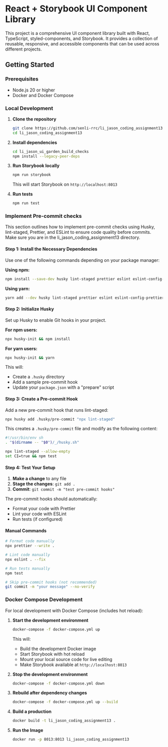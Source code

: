 # React + Storybook UI Component Library

This project is a comprehensive UI component library built with React, TypeScript, styled-components, and Storybook. It provides a collection of reusable, responsive, and accessible components that can be used across different projects.

## Getting Started

### Prerequisites

- Node.js 20 or higher
- Docker and Docker Compose

### Local Development

1. **Clone the repository**

   ```bash
   git clone https://github.com/senli-rrc/li_jason_coding_assignment13.git
   cd li_jason_coding_assignment13
   ```

2. **Install dependencies**

   ```bash
   cd li_jason_ui_garden_build_checks
   npm install --legacy-peer-deps
   ```

3. **Run Storybook locally**

   ```bash
   npm run storybook
   ```

   This will start Storybook on `http://localhost:8013`

4. **Run tests**
   ```bash
   npm run test
   ```

### Implement Pre-commit checks

This section outlines how to implement pre-commit checks using Husky, lint-staged, Prettier, and ESLint to ensure code quality before commits.
Make sure you are in the li_jason_coding_assignment13 directory.

#### Step 1: Install the Necessary Dependencies

Use one of the following commands depending on your package manager:

**Using npm:**

```bash
npm install --save-dev husky lint-staged prettier eslint eslint-config-prettier eslint-plugin-prettier
```

**Using yarn:**

```bash
yarn add --dev husky lint-staged prettier eslint eslint-config-prettier eslint-plugin-prettier
```

#### Step 2: Initialize Husky

Set up Husky to enable Git hooks in your project.

**For npm users:**

```bash
npx husky-init && npm install
```

**For yarn users:**

```bash
npx husky-init && yarn
```

This will:

- Create a `.husky` directory
- Add a sample pre-commit hook
- Update your `package.json` with a "prepare" script

#### Step 3: Create a Pre-commit Hook

Add a new pre-commit hook that runs lint-staged:

```bash
npx husky add .husky/pre-commit "npx lint-staged"
```

This creates a `.husky/pre-commit` file and modify as the following content:

```bash
#!/usr/bin/env sh
. "$(dirname -- "$0")/_/husky.sh"

npx lint-staged --allow-empty
set CI=true && npm test
```

#### Step 4: Test Your Setup

1. **Make a change** to any file
2. **Stage the changes**: `git add .`
3. **Commit**: `git commit -m "test pre-commit hooks"`

The pre-commit hooks should automatically:

- Format your code with Prettier
- Lint your code with ESLint
- Run tests (if configured)

#### Manual Commands

```bash
# Format code manually
npx prettier --write .

# Lint code manually
npx eslint . --fix

# Run tests manually
npm test

# Skip pre-commit hooks (not recommended)
git commit -m "your message" --no-verify
```

### Docker Compose Development

For local development with Docker Compose (includes hot reload):

1. **Start the development environment**

   ```bash
   docker-compose -f docker-compose.yml up
   ```

   This will:
   - Build the development Docker image
   - Start Storybook with hot reload
   - Mount your local source code for live editing
   - Make Storybook available at `http://localhost:8013`

2. **Stop the development environment**

   ```bash
   docker-compose -f docker-compose.yml down
   ```

3. **Rebuild after dependency changes**
   ```bash
   docker-compose -f docker-compose.yml up --build
   ```
4. **Build a production**

   ```bash
   docker build -t li_jason_coding_assignment13 .
   ```

5. **Run the Image**
   ```bash
   docker run -p 8013:8013 li_jason_coding_assignment13
   ```
